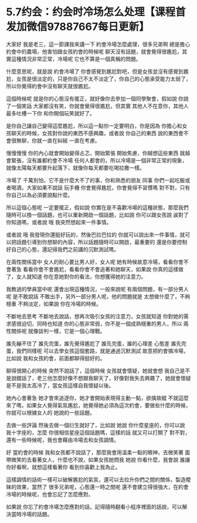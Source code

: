 # 5.7约会：约会时冷场怎么处理【课程首发加微信97887667每日更新】

大家好 我是老三，這一節課我來講一下 約會冷場怎麼處理，很多兄弟啊 總是擔心約會中的農場，他害怕跟女孩約會的時候呢 聊天沒有話題，就會覺得很尷尬，其實這種情況非常正常，冷場呢 它也不算是一個真稱的問題。

什麼意思呢，就是說 約會冷場了 你會感覺到尷尬對吧，但是女孩並沒有感覺到尷尬，女孩是很淡定的，只是你自己不太不淡定了，你自己的心態承受能力太弱了，所以你覺得約會中沒有聊天就很尷尬。

這個時候呢 就是你的心態沒有擺正，就好像你去參加一個同學聚會，假如說 你說了一個笑話 大家都沒有笑，你就會覺得很尷尬，但其實 其他人不在意你，其他人最多吐槽一下你 和你開個玩笑就好了。

是你自己讓自己變得這麼尷尬，所以這一點你一定要明白，你是因為 你擔心和女孩聊天的時候，女孩對你說的東西不感興趣，或者說 你自己的東西 說的東西會不會很無聊，你就一直在糾結 一直在考慮。

慢慢慢慢 你的內心就會開始變得忐忑，開始緊張 開始焦慮，你越想這些東西 就越會緊張，沒有誰都約會不冷場 任何人都會的，所以冷場是一個非常正常的現象，就像太陽每天都要升起落下，就像你每天都要吃喝拉撒一樣。

冷場了 千萬別怕，它不是什麼大不了的事，你和熟悉的朋友 同事 你們一起吃飯或者喝酒，大家如果不說話 玩手機 你會覺得尷尬，你會覺得不習慣嗎 對不對，只有你自己以為必須要說點什麼。

所以這個心態呢 一定要擺正，假如說 你實在是不喜歡冷場的這種狀態，那麼我們隨時可以換一個話題，也可以重新開啟一個話題，比如說 你可以跟女孩說 誒對了你知道嗎，或者說 哦 我突然想起來一件事情。

或者說 哦 我發現你還挺好玩的，然後巴拉巴拉的 你就可以說出來一件事情，就可以把話題引導到你想聊的內容，所以話題隨時可以開啟，最重要的 還是你要控制好自己的心態，還記得我們之前講的沉默測試嗎。

在兩性關係當中 女人的耐心要比男人好，女人呢 她有時候故意冷場，看看你會不會著急 看看你會不會尷尬，看看你會不會追著和她聊天，如果說 你真的這樣做了，女人就知道 你在意她對你的看法，你想獲得她的注意力。

我教過的學員當中呢 還會出現這種情況，一般來說呢 有兩個問題，有一部分男人呢 是不敢說話 不敢出手，另外一部分男人呢，他的問題就是 太想做什麼了，不夠穩重 不夠淡定，如果說 你在冷場的時候。

不斷地去思考 不斷地去說話，想再次吸引女孩的注意力，女孩就知道 你對她的需求感很迫切，同時也知道 你的心態非常弱，你不是一個成熟穩重的男人，所以 兩性關係呢 就像談判一樣，它是一個心理戰。

誰先繃不住了 誰先完蛋，誰先覺得尷尬了 誰先完蛋，誰的心理差 心態差 誰先完蛋，我們同樣呢 可以去學女孩這個套路，就是通過沉默測試 故意把約會搞冷場，比如說 我和女孩約會，前面都聊得挺好的。

聊得很開心的時候 突然不說話了，這個時候 女孩就會懷疑，她就會想 我自己是不是說錯話了，老三他怎麼好像不想跟我聊天了，好像對我失去興趣了，她就會懷疑 是不是我太高冷了，當女孩這樣自我懷疑以後。

她內心會著急 她才會來追逐你，她才會開始表現得主動一點，欲擒故縱 不就這麼來了嗎，如果女人覺得氣氛尷尬，她覺得她必須為這次約會，要做些什麼的時候，你就可以根據女人的 她說的一些話題。

去做一些評論 然後去做一個衍生就好了，比如說 她說 你什麼星座的，你可以說 我十字座的，怎麼 你很相信星座這個話題嗎，這樣的話 就又可以打開了 對不對，還有一些時候呢，我也會藉由冷場去和女孩調情。

好 當約會的時候 我和女孩都不說話了，那麼我會用溫柔一點的眼神，去微笑著 面帶微笑的去看著女人，什麼也不說，如果女孩她問我 她說 你看什麼，我會說 誰讓你好看啊，就想這樣看著你 看到你喜歡上我為止。

這樣調情的話術一樣可以破解尷尬的氣氛，還可以去拉升你們之間的關係，製造曖昧的效果，當然了 很多兄弟呢，心態還一時之間呢 還不會建立得很強大，在約會冷場的時候呢，也會忘記了怎麼應對。

如果說 你忘了約會冷場怎麼應對的話，記得隨時翻看小程序裡面的話說，可以解決當時冷場的話題。